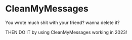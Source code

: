 # CleanMyMessages
You wrote much shit with your friend? wanna delete it?

THEN DO IT by using CleanMyMessages working in 2023!
